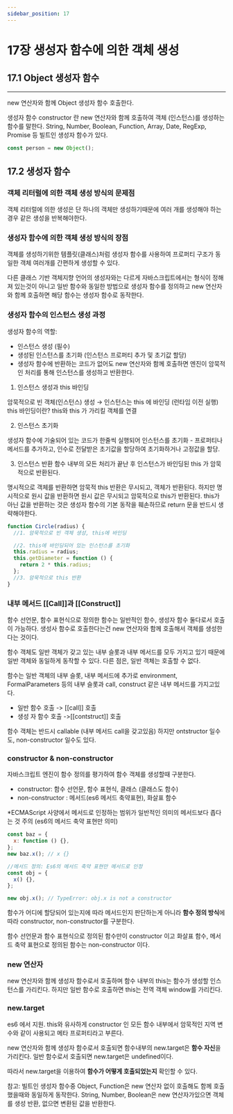 ```yaml
---
sidebar_position: 17
---
```


# 17장 생성자 함수에 의한 객체 생성

## 17.1 Object 생성자 함수

---

new 연산자와 함께 Object 생성자 함수 호출한다.

생성자 함수 constructor 란 new 연산자와 함께 호출하여 객체 (인스턴스)를 생성하는 함수를 말한다.
String, Number, Boolean, Function, Array, Date, RegExp, Promise 등 빌트인 생성자 함수가 있다.

```javascript
const person = new Object();
```

## 17.2 생성자 함수

### 객체 리터럴에 의한 객체 생성 방식의 문제점

객체 리터럴에 의한 생성은 단 하나의 객체만 생성하기때문에 여러 개를 생성해야 하는 경우 같은 생성을 반복해야한다.

### 생성자 함수에 의한 객체 생성 방식의 장점

객체를 생성하기위한 템플릿(클래스)처럼 생성자 함수를 사용하여 프로퍼티 구조가 동일한 객체 여러개를 간편하게 생성할 수 있다.

다른 클래스 기반 객체지향 언어의 생성자와는 다르게 자바스크립트에서는 형식이 정해져 있는것이 아니고 일반 함수와 동일한 방법으로 생성자 함수를 정의하고 new 연산자와 함께 호출하면 해당 함수는 생성자 함수로 동작한다.

### 생성자 함수의 인스턴스 생성 과정

생성자 함수의 역할:

- 인스턴스 생성 (필수)
- 생성된 인스턴스를 초기화 (인스턴스 프로퍼티 추가 및 초기값 할당)
- 생성자 함수에 반환하는 코드가 없어도 new 연산자와 함께 호출하면 엔진이 암묵적인 처리를 통해 인스턴스를 생성하고 반환한다.

1. 인스턴스 생성과 this 바인딩

암묵적으로 빈 객체(인스턴스) 생성 → 인스턴스는 this 에 바인딩 (런타임 이전 실행)
this 바인딩이란? this와 this 가 가리킬 객체를 연결

2. 인스턴스 초기화

생성자 함수에 기술되어 있는 코드가 한줄씩 실행되어 인스턴스를 초기화 - 프로퍼티나 메서드를 추가하고, 인수로 전달받은 초기값을 할당하여 초기화하거나 고정값을 할당.

3. 인스턴스 반환
   함수 내부의 모든 처리가 끝난 후 인스턴스가 바인딩된 this 가 암묵적으로 반환된다.

명시적으로 객체를 반환하면 암묵적 this 반환은 무시되고, 객체가 반환된다. 하지만 명시적으로 원시 값을 반환하면 원시 값은 무시되고 암묵적으로 this가 반환된다. this가 아닌 값을 반환하는 것은 생성자 함수의 기본 동작을 훼손하므로 return 문을 반드시 생략해야한다.

```javascript
function Circle(radius) {
  //1. 암묵적으로 빈 객체 생성, this에 바인딩

  //2. this에 바인딩되어 있는 인스턴스를 초기화
  this.radius = radius;
  this.getDiameter = function () {
    return 2 * this.radius;
  };
  //3. 암묵적으로 this 반환
}
```

### 내부 메서드 [[Call]]과 [[Construct]]

함수 선언문, 함수 표현식으로 정의한 함수는 일반적인 함수, 생성자 함수 둘다로서 호출이 가능하다.
생성사 함수로 호출한다는건 new 연산자와 함께 호출해서 객체를 생성한다는 것이다.

함수 객체도 일반 객체가 갖고 있는 내부 슬롯과 내부 메서드를 모두 가지고 있기 때문에 일반 객체와 동일하게 동작할 수 있다.
다른 점은, 일반 객체는 호출할 수 없다.

함수는 일반 객체의 내부 슬롯, 내부 메서드에 추가로 environment, FormalParameters 등의 내부 슬롯과 call, construct 같은 내부 메서드를 가지고있다.

- 일반 함수 호출 -> [[call]] 호출
- 생성 자 함수 호출 ->[[contstruct]] 호출

함수 객체는 반드시 callable (내부 메서드 call을 갖고있음) 하지만 ontstructor 일수도, non-constructor 일수도 있다.

### constructor & non-constructor

자바스크립트 엔진이 함수 정의를 평가하여 함수 객체를 생성할때 구분한다.

- constructor: 함수 선언문, 함수 표현식, 클래스 (클래스도 함수)
- non-constructor : 메서드(es6 메서드 축약표현), 화살표 함수

\*ECMAScript 사양에서 메서드로 인정하는 범위가 일반적인 의미의 메서드보다 좁다는 것 주의 (es6의 메서드 축약 표현만 의미)

```javascript
const baz = {
  x: function () {},
};
new baz.x(); // x {}

//메서드 정의: Es6의 메서드 축약 표현만 메서드로 인정
const obj = {
  x() {},
};

new obj.x(); // TypeError: obj.x is not a constructor
```

함수가 어디에 할당되어 있는지에 따라 메서드인지 판단하는게 아니라 **함수 정의 방식**에 따라 constructor, non-constructor를 구분한다.

함수 선언문과 함수 표현식으로 정의된 함수만이 constructor 이고 화살표 함수, 메서드 축약 표현으로 정의된 함수는 non-constructor 이다.

### new 연산자

new 연산자와 함께 생성자 함수로서 호출하며 함수 내부의 this는 함수가 생성할 인스턴스를 가리킨다. 하지만 일반 함수로 호출하면 this는 전역 객체 window를 가리킨다.

### new.target

es6 에서 지원. this와 유사하게 constructor 인 모든 함수 내부에서 암묵적인 지역 변수와 같이 사용되고 메타 프로퍼티라고 부른다.

new 연산자와 함께 생성자 함수로서 호출되면 함수내부의 new.target은 **함수 자신**을 가리킨다. 일반 함수로서 호출되면 new.target은 undefined이다.

따라서 new.target을 이용하여 **함수가 어떻게 호출되었는지** 확인할 수 있다.

참고: 빌트인 생성자 함수중 Object, Function은 new 연산자 없이 호출해도 함께 호출했을때와 동일하게 동작한다.
String, Number, Boolean은 new 연산자가있으면 객체를 생성 반환, 없으면 변환된 값을 반환한다.
